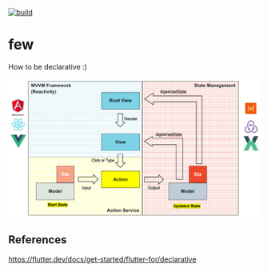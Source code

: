 [![build](https://github.com/jesse23/workflows/build/badge.svg)](https://github.com/jesse23/few/actions)

# few
How to be declarative :)

![DECL](https://github.com/jesse23/few/blob/master/docs/stateMgmt.png)


## References
https://flutter.dev/docs/get-started/flutter-for/declarative
